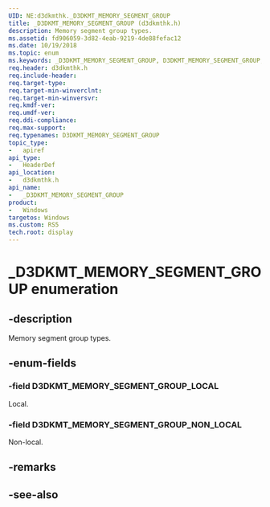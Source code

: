 ```yaml
---
UID: NE:d3dkmthk._D3DKMT_MEMORY_SEGMENT_GROUP
title: _D3DKMT_MEMORY_SEGMENT_GROUP (d3dkmthk.h)
description: Memory segment group types.
ms.assetid: fd906059-3d82-4eab-9219-4de88fefac12
ms.date: 10/19/2018
ms.topic: enum
ms.keywords: _D3DKMT_MEMORY_SEGMENT_GROUP, D3DKMT_MEMORY_SEGMENT_GROUP, 
req.header: d3dkmthk.h
req.include-header:
req.target-type:
req.target-min-winverclnt:
req.target-min-winversvr:
req.kmdf-ver:
req.umdf-ver:
req.ddi-compliance:
req.max-support:
req.typenames: D3DKMT_MEMORY_SEGMENT_GROUP
topic_type: 
-	apiref
api_type: 
-	HeaderDef
api_location: 
-	d3dkmthk.h
api_name: 
-	_D3DKMT_MEMORY_SEGMENT_GROUP
product:
-	Windows
targetos: Windows
ms.custom: RS5
tech.root: display
---
```


# _D3DKMT_MEMORY_SEGMENT_GROUP enumeration

## -description

Memory segment group types.

## -enum-fields

### -field D3DKMT_MEMORY_SEGMENT_GROUP_LOCAL 

Local.

### -field D3DKMT_MEMORY_SEGMENT_GROUP_NON_LOCAL 

Non-local.

## -remarks

## -see-also

